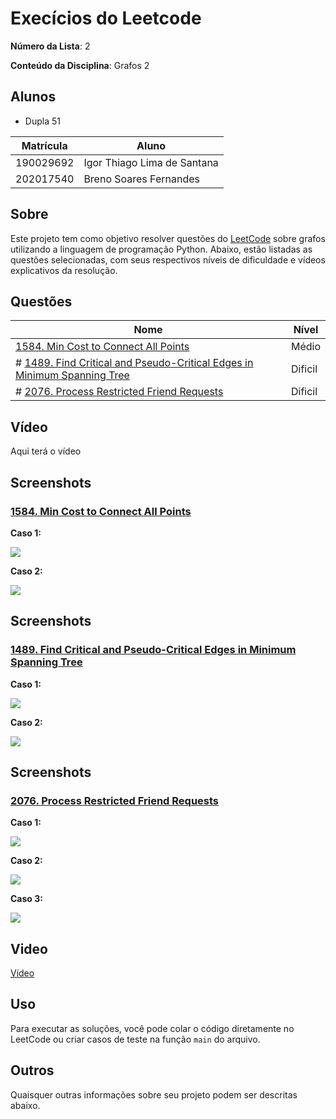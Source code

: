 # Execícios do Leetcode

**Número da Lista**: 2<br>

**Conteúdo da Disciplina**: Grafos 2<br>

## Alunos

- Dupla 51

| Matrícula | Aluno                             |
| --------- | --------------------------------- |
| 190029692 | Igor Thiago Lima de Santana |
| 202017540 | Breno Soares Fernandes      |

## Sobre

Este projeto tem como objetivo resolver questões do [LeetCode](https://leetcode.com/problemset/?search=graph&page=1&sorting=W3t9XQ%3D%3D) sobre grafos utilizando a linguagem de programação Python. Abaixo, estão listadas as questões selecionadas, com seus respectivos níveis de dificuldade e vídeos explicativos da resolução.

## Questões

| Nome                                                                                                                                                  | Nível   |
| ----------------------------------------------------------------------------------------------------------------------------------------------------- | ------- |
| [1584. Min Cost to Connect All Points](https://leetcode.com/problems/min-cost-to-connect-all-points/description/?envType=problem-list-v2&envId=minimum-spanning-tree)  | Médio |
| # [1489. Find Critical and Pseudo-Critical Edges in Minimum Spanning Tree](https://leetcode.com/problems/find-critical-and-pseudo-critical-edges-in-minimum-spanning-tree/description/)  | Dificil |
|           # [2076. Process Restricted Friend Requests](https://leetcode.com/problems/process-restricted-friend-requests/description/)          | Dificil |

## Vídeo

 Aqui terá o vídeo[]()

## Screenshots

### [1584. Min Cost to Connect All Points](https://leetcode.com/problems/min-cost-to-connect-all-points/description/?envType=problem-list-v2&envId=minimum-spanning-tree)  

 **Caso 1:**


![](assets/case1_minCost.png)

 **Caso 2:**

![](assets/case2_minCost.png)

## Screenshots

### [1489. Find Critical and Pseudo-Critical Edges in Minimum Spanning Tree](https://leetcode.com/problems/find-critical-and-pseudo-critical-edges-in-minimum-spanning-tree/description/) 

 **Caso 1:**


![](assets/case1_kriskal.png)

 **Caso 2:**

![](assets/case2_kriskal.png)

## Screenshots

###  [2076. Process Restricted Friend Requests](https://leetcode.com/problems/process-restricted-friend-requests/description/) 

 **Caso 1:**


![](assets/case1_process.png)

 **Caso 2:**

![](assets/case2_process.png)

**Caso 3:**

![](assets/case3_process.png)

## Video

[Vídeo]()


## Uso

Para executar as soluções, você pode colar o código diretamente no LeetCode ou criar casos de teste na função ```main``` do arquivo.


## Outros

Quaisquer outras informações sobre seu projeto podem ser descritas abaixo.